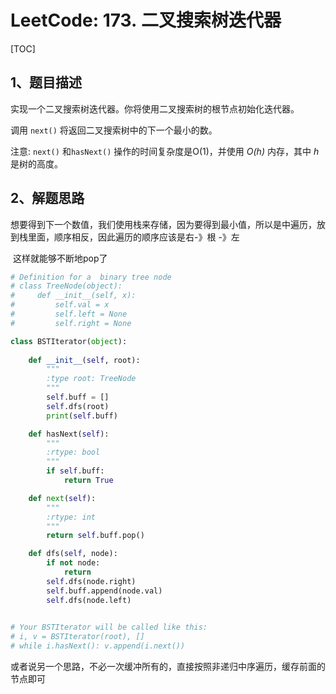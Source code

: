# LeetCode: 173. 二叉搜索树迭代器

[TOC]

## 1、题目描述

实现一个二叉搜索树迭代器。你将使用二叉搜索树的根节点初始化迭代器。

调用 `next()` 将返回二叉搜索树中的下一个最小的数。

注意: `next()` 和`hasNext()` 操作的时间复杂度是O(1)，并使用 *O(h)* 内存，其中 *h* 是树的高度。



## 2、解题思路

​	想要得到下一个数值，我们使用栈来存储，因为要得到最小值，所以是中遍历，放到栈里面，顺序相反，因此遍历的顺序应该是右-》根 -》左

​	这样就能够不断地pop了

```python
# Definition for a  binary tree node
# class TreeNode(object):
#     def __init__(self, x):
#         self.val = x
#         self.left = None
#         self.right = None

class BSTIterator(object):
    
    def __init__(self, root):
        """
        :type root: TreeNode
        """
        self.buff = []
        self.dfs(root)
        print(self.buff)

    def hasNext(self):
        """
        :rtype: bool
        """
        if self.buff:
            return True

    def next(self):
        """
        :rtype: int
        """
        return self.buff.pop()

    def dfs(self, node):
        if not node:
            return
        self.dfs(node.right)
        self.buff.append(node.val)
        self.dfs(node.left)
        

# Your BSTIterator will be called like this:
# i, v = BSTIterator(root), []
# while i.hasNext(): v.append(i.next())
```



​	或者说另一个思路，不必一次缓冲所有的，直接按照非递归中序遍历，缓存前面的节点即可

